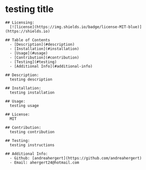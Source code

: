# testing title

    ## Licensing:
      [![license](https://img.shields.io/badge/license-MIT-blue)](https://shields.io)

    ## Table of Contents 
      - [Description](#description)
      - [Installation](#installation)
      - [Usage](#usage)
      - [Contribution](#contribution)
      - [Testing](#testing)
      - [Additional Info](#additional-info)

    ## Description:
      testing description

    ## Installation:
      testing installation

    ## Usage:
      testing usage

    ## License:
      MIT

    ## Contribution:
      testing contribution

    ## Testing:
      testing instructions

    ## Additional Info:
      - Github: [andreahergert](https://github.com/andreahergert)
      - Email: ahergert24@hotmail.com 